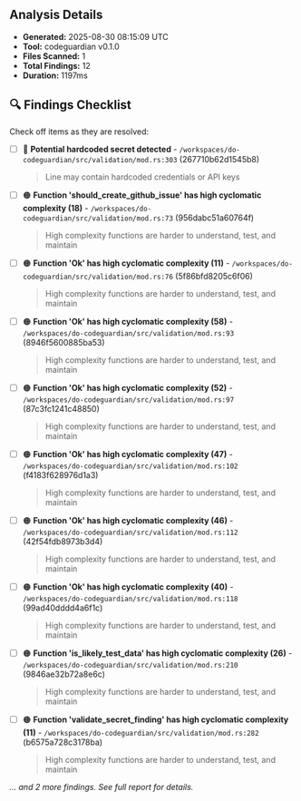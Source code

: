 ## Analysis Details

- **Generated:** 2025-08-30 08:15:09 UTC
- **Tool:** codeguardian v0.1.0
- **Files Scanned:** 1
- **Total Findings:** 12
- **Duration:** 1197ms

## 🔍 Findings Checklist

Check off items as they are resolved:

- [ ] 🔴 **Potential hardcoded secret detected** - `/workspaces/do-codeguardian/src/validation/mod.rs:303` (267710b62d1545b8)
  > Line may contain hardcoded credentials or API keys

- [ ] 🟠 **Function 'should_create_github_issue' has high cyclomatic complexity (18)** - `/workspaces/do-codeguardian/src/validation/mod.rs:73` (956dabc51a60764f)
  > High complexity functions are harder to understand, test, and maintain

- [ ] 🟠 **Function 'Ok' has high cyclomatic complexity (11)** - `/workspaces/do-codeguardian/src/validation/mod.rs:76` (5f86bfd8205c6f06)
  > High complexity functions are harder to understand, test, and maintain

- [ ] 🟠 **Function 'Ok' has high cyclomatic complexity (58)** - `/workspaces/do-codeguardian/src/validation/mod.rs:93` (8946f5600885ba53)
  > High complexity functions are harder to understand, test, and maintain

- [ ] 🟠 **Function 'Ok' has high cyclomatic complexity (52)** - `/workspaces/do-codeguardian/src/validation/mod.rs:97` (87c3fc1241c48850)
  > High complexity functions are harder to understand, test, and maintain

- [ ] 🟠 **Function 'Ok' has high cyclomatic complexity (47)** - `/workspaces/do-codeguardian/src/validation/mod.rs:102` (f4183f628976d1a3)
  > High complexity functions are harder to understand, test, and maintain

- [ ] 🟠 **Function 'Ok' has high cyclomatic complexity (46)** - `/workspaces/do-codeguardian/src/validation/mod.rs:112` (42f54fdb8973b3d4)
  > High complexity functions are harder to understand, test, and maintain

- [ ] 🟠 **Function 'Ok' has high cyclomatic complexity (40)** - `/workspaces/do-codeguardian/src/validation/mod.rs:118` (99ad40dddd4a6f1c)
  > High complexity functions are harder to understand, test, and maintain

- [ ] 🟠 **Function 'is_likely_test_data' has high cyclomatic complexity (26)** - `/workspaces/do-codeguardian/src/validation/mod.rs:210` (9846ae32b72a8e6c)
  > High complexity functions are harder to understand, test, and maintain

- [ ] 🟠 **Function 'validate_secret_finding' has high cyclomatic complexity (11)** - `/workspaces/do-codeguardian/src/validation/mod.rs:282` (b6575a728c3178ba)
  > High complexity functions are harder to understand, test, and maintain


*... and 2 more findings. See full report for details.*
